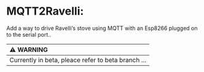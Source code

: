 # MQTT2Ravelli:
Add a way to drive Ravelli’s stove using MQTT with an Esp8266 plugged on to the serial port..

| :warning: WARNING          |
|:---------------------------|
| Currently in beta, pleace refer to beta branch ...      |